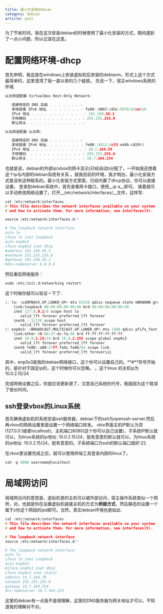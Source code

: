```yaml
---
title: 最小化安装debian
category: debian
article: post
---
```


为了节省时间，我在这次安装debian的时候使用了最小化安装的方式，期间遇到了一点小问题，所以记录在这里。

# 配置网络环境-dhcp
首先申明，我这是在windows上安装虚拟机后安装的debianm，形式上这个方式最简单的，这里澄清了我一直以来的几个疑惑。
先说一下，宿主windows系统的环境.

```c
以太网适配器 VirtualBox Host-Only Network:

   连接特定的 DNS 后缀 . . . . . . . :
   本地链接 IPv6 地址. . . . . . . . : fe80::d067:c83c:6978:62ce%10
   IPv4 地址 . . . . . . . . . . . . : 192.168.56.1
   子网掩码  . . . . . . . . . . . . : 255.255.255.0
   默认网关. . . . . . . . . . . . . :

以太网适配器 以太网:

   连接特定的 DNS 后缀 . . . . . . . :
   本地链接 IPv6 地址. . . . . . . . : fe80::8412:4c53:e44b:c829%3
   IPv4 地址 . . . . . . . . . . . . : 10.7.164.59
   子网掩码  . . . . . . . . . . . . : 255.255.255.0
   默认网关. . . . . . . . . . . . . : 10.7.164.254
```
也就是说，debian的外部ip(vbox的网卡显示)已经自动b分配了，一开始我还想着这个ip与内部的debian系统有关系
。就我目前的环境，我才明白，最小化安装方式是没有这种联系的。最小化安装方式里面，已经内置了dhcp协议，你可以直接设置。
登录到debian系统中，首先查看网卡接口，使用__ip a__即可。
接着就可以手动修改网络设置了。打开__/etc/network/interfaces/__文件，这样写:
```c
cat /etc/network/interfaces
# This file describes the network interfaces available on your system
# and how to activate them. For more information, see interfaces(5).

source /etc/network/interfaces.d/*

# The loopback network interface
auto lo
iface lo inet loopback
auto enp0s3
iface enp0s3 inet dhcp
#address 192.168.56.5
#netmask 255.255.255.0
#gateway 192.168.56.1
#dns-nameserver 8.8.8.8
```
然后重启网络服务：
```c
sudo /etc/init.d/networking restart
```
这个时候你就可以验证一下了:

```c
1: lo: <LOOPBACK,UP,LOWER_UP> mtu 65536 qdisc noqueue state UNKNOWN group default qlen 1
    link/loopback 00:00:00:00:00:00 brd 00:00:00:00:00:00
    inet 127.0.0.1/8 scope host lo
       valid_lft forever preferred_lft forever
    inet6 ::1/128 scope host
       valid_lft forever preferred_lft forever
2: enp0s3: <BROADCAST,MULTICAST,UP,LOWER_UP> mtu 1500 qdisc pfifo_fast state UP group default qlen 1000
    link/ether 08:00:27:dc:fa:06 brd ff:ff:ff:ff:ff:ff
    inet 10.0.2.15/24 brd 10.0.2.255 scope global enp0s3
       valid_lft forever preferred_lft forever
    inet6 fe80::a00:27ff:fedc:fa06/64 scope link
       valid_lft forever preferred_lft foreveriii
```
其中，enp0s3是我的debian网络接口，这个你可以设置自己的。**#**符号开始的，是针对于固定ip的，这个时候你可以忽略。
。这个linux 的主机ip为  10.0.2.15/24

完成网络设置之后，你就应该更新源了，注意自己系统的代号，我就因为这个耽误了很长时间。
## ssh登录vbox的Linux系统
首先确保虚拟机的系统安装ssh服务器，debian下的ssh为openssh-server.然后再vbox的网络设置里面设置一个网络端口转发。
vbix界面主机IP默认为空(127.0.0.1或者localhost)，主机端口8080(这个你可以自己设置)，子系统IP默认就可以，为linux系统的ip地址: 10.0.2.15/24，挺有意思的默认就可以，为linux系统的ip地址: 10.0.2.15/24，挺有意思的。子系统端口为ssh的默认端口就好:22.

在vbox里设置完成之后，就可以使用终端工具登录内部的linux了。

```c
ssh -p 8080 username@localhost
```

# 局域网访问
局域网访问的意思是，虚拟机里的主机可以被外部访问，宿主操作系统类似一个网桥，对，也就是你在设置虚拟机链接主机的方式为**桥接方式**，然后静态的设置一个属于z你这个网段的ipd即可。当然，真实debian环境也是如此.

```c
cat /etc/network/interfaces
# This file describes the network interfaces available on your system
# and how to activate them. For more information, see interfaces(5).

# The loopback network interface
source /etc/network/interfaces.d/*

# The loopback network interface
auto lo
iface lo inet loopback
auto enp0s3
#iface enp0s3 inet dhcp
iface enp0s3 inet static
address 10.7.164.78
netmask 255.255.255.0
gateway 10.7.164.254
dns-nameserver 10.7.164.254
```
这里的debian有一点我不是很理解，这里的DNS服务器为网关地址才可以，不知道我的理解对不对。

